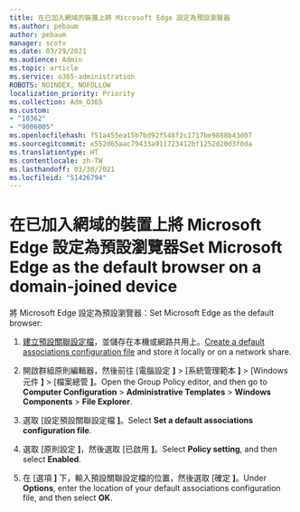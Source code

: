 ```yaml
---
title: 在已加入網域的裝置上將 Microsoft Edge 設定為預設瀏覽器
ms.author: pebaum
author: pebaum
manager: scotv
ms.date: 03/29/2021
ms.audience: Admin
ms.topic: article
ms.service: o365-administration
ROBOTS: NOINDEX, NOFOLLOW
localization_priority: Priority
ms.collection: Adm_O365
ms.custom:
- "10362"
- "9006005"
ms.openlocfilehash: f51a455ea15b7bd92f548f2c1717be9888b43d07
ms.sourcegitcommit: e552d65aac79433a911723412bf1252d20d3f0da
ms.translationtype: HT
ms.contentlocale: zh-TW
ms.lasthandoff: 03/30/2021
ms.locfileid: "51426794"
---
```

# <a name="set-microsoft-edge-as-the-default-browser-on-a-domain-joined-device"></a><span data-ttu-id="f4b45-102">在已加入網域的裝置上將 Microsoft Edge 設定為預設瀏覽器</span><span class="sxs-lookup"><span data-stu-id="f4b45-102">Set Microsoft Edge as the default browser on a domain-joined device</span></span>

<span data-ttu-id="f4b45-103">將 Microsoft Edge 設定為預設瀏覽器：</span><span class="sxs-lookup"><span data-stu-id="f4b45-103">Set Microsoft Edge as the default browser:</span></span> 

1. <span data-ttu-id="f4b45-104">[建立預設關聯設定檔](https://go.microsoft.com/fwlink/?linkid=2132437)，並儲存在本機或網路共用上。</span><span class="sxs-lookup"><span data-stu-id="f4b45-104">[Create a default associations configuration file](https://go.microsoft.com/fwlink/?linkid=2132437) and store it locally or on a network share.</span></span>

1. <span data-ttu-id="f4b45-105">開啟群組原則編輯器，然後前往 [電腦設定 **]**  >  [系統管理範本 **]**  >  [Windows 元件 **]**  >  [檔案總管 **]**。</span><span class="sxs-lookup"><span data-stu-id="f4b45-105">Open the Group Policy editor, and then go to **Computer Configuration** > **Administrative Templates** > **Windows Components** > **File Explorer**.</span></span>

1. <span data-ttu-id="f4b45-106">選取 [設定預設關聯設定檔 **]**。</span><span class="sxs-lookup"><span data-stu-id="f4b45-106">Select **Set a default associations configuration file**.</span></span>

1. <span data-ttu-id="f4b45-107">選取 [原則設定 **]**，然後選取 [已啟用 **]**。</span><span class="sxs-lookup"><span data-stu-id="f4b45-107">Select **Policy setting**, and then select **Enabled**.</span></span>

1. <span data-ttu-id="f4b45-108">在 [選項 **]** 下，輸入預設關聯設定檔的位置，然後選取 [確定 **]**。</span><span class="sxs-lookup"><span data-stu-id="f4b45-108">Under **Options**, enter the location of your default associations configuration file, and then select **OK**.</span></span>
